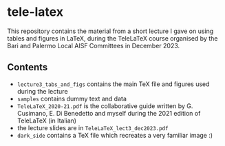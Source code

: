 
# tele-latex

This repository contains the material from a short lecture I gave on using tables and figures in LaTeX, during the TeleLaTeX course organised by the Bari and Palermo Local AISF Committees in December 2023.

## Contents
- `lecture3_tabs_and_figs` contains the main TeX file and figures used during the lecture
- `samples` contains dummy text and data
- `TeleLaTeX_2020-21.pdf` is the collaborative guide written by G. Cusimano, E. Di Benedetto and myself during the 2021 edition of TeleLaTeX (in Italian)
- the lecture slides are in `TeleLaTeX_lect3_dec2023.pdf`
- `dark_side` contains a TeX file which recreates a very familiar image :)